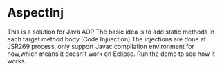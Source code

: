AspectInj
=========
This is a solution for Java AOP
The basic idea is to add static <before> <after> methods in each target method body.(Code Injuection)
The injections are done at JSR269 process, only support Javac compilation environment for now,which means it doesn't work on Eclipse.
Run the demo to see how it works.
